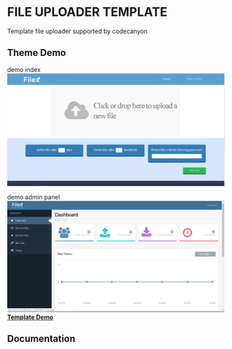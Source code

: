 # FILE UPLOADER TEMPLATE

Template file uploader supported by codecanyon


## Theme Demo

demo index
![FILE UPLOADER TEMPLATE](https://github.com/riodelord/FILE-UPLOADER-TEMPLATE/blob/master/demo/index.png?raw=true 
"FILE UPLOADER TEMPLATE Preview")

demo admin panel
![FILE UPLOADER TEMPLATE](https://github.com/riodelord/FILE-UPLOADER-TEMPLATE/blob/master/demo/admin-panel.png?raw=true
"FILE UPLOADER TEMPLATE Preview")
**[Template Demo](https://colorlib.com/polygon/gentelella/index.html)**

## Documentation

